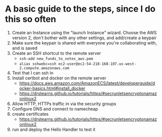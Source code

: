 # A basic guide to the steps, since I do this so often 

1. Create an Instance using the "launch Instance" wizard. Choose the AWS version 2, don't bother with any other settings, and add/create a keypair
2. Make sure the keypair is shared with everyone you're collaborating with, and is saved
3. Create an SSH shortcut to the remote server
    + `ssh-add new_funds_to_votes_aws.pem`
    + `alias sshwebc=ssh ec2-user@ec2-54-218-168-107.us-west-2.compute.amazonaws.com`
4. Test that I can ssh in
5. Install certbot and docker on the remote server
    + https://docs.aws.amazon.com/AmazonECS/latest/developerguide/docker-basics.html#install_docker
    + https://drstearns.github.io/tutorials/https/#secrunletsencryptonamazonlinux2
4. Allow HTTP, HTTPs traffic in via the security groups
5. Configure DNS and connect to namecheap
7. create certificates 
    + https://drstearns.github.io/tutorials/https/#secrunletsencryptonamazonlinux2
8. run and deploy the Hello Handler to test it
